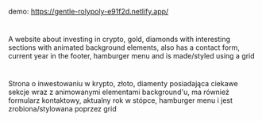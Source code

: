 demo: https://gentle-rolypoly-e91f2d.netlify.app/
#
A website about investing in crypto, gold, diamonds with interesting sections with animated background elements, also has a contact form, current year in the footer, hamburger menu and is made/styled using a grid
#
Strona o inwestowaniu w krypto, złoto, diamenty posiadająca ciekawe sekcje wraz z animowanymi elementami background'u, ma również formularz kontaktowy, aktualny rok w stópce, hamburger menu i jest zrobiona/stylowana  poprzez grid
